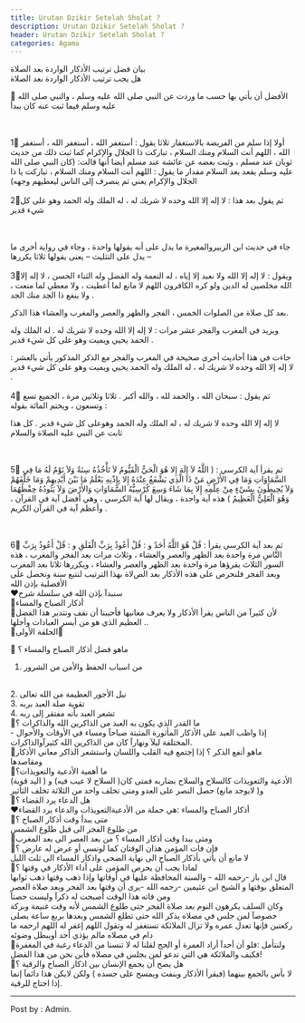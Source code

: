 ```yaml
---
title: Urutan Dzikir Setelah Sholat ?
description: Urutan Dzikir Setelah Sholat ?
header: Urutan Dzikir Setelah Sholat ?
categories: Agama
---
```


<div class="ar">

بيان فضل ترتيب الأذكار الواردة بعد الصلاة
<br />
هل يجب ترتيب الأذكار الواردة بعد الصلاة
<br />

🔻 الأفضل أن يأتي بها حسب ما وردت عن النبي صلى الله عليه وسلم ، والنبي صلى الله عليه وسلم فيما ثبت عنه كان يبدأ

<br /><br />
1⃣ أولا إذا سلم من الفريضة بالاستغفار ثلاثا يقول : أستغفر الله ، أستغفر الله ، أستغفر الله ، اللهم أنت السلام ومنك السلام ، تباركت ذا الجلال والإكرام كما ثبت ذلك من حديث ثوبان عند مسلم ، وثبت بعضه عن عائشة عند مسلم أيضا أنها قالت: (كان النبي صلى الله عليه وسلم يقعد بعد السلام مقدار ما يقول : اللهم أنت السلام ومنك السلام ، تباركت يا ذا الجلال والإكرام يعني ثم ينصرف إلى الناس ليعطيهم وجهه) 
<br /><br />
2⃣ثم يقول بعد هذا : لا إله إلا الله وحده لا شريك له ، له الملك وله الحمد وهو على كل شيء قدير

<br /><br />
جاء في حديث ابن الزبيروالمغيرة ما يدل على أنه يقولها واحدة ، وجاء في رواية أخرى ما يدل على التثليث – يعنى يقولها ثلاثا يكررها – 
<br /><br />
3⃣ويقول : لا إله إلا الله ولا نعبد إلا إياه ، له النعمة وله الفضل وله الثناء الحسن ، لا إله إلا الله مخلصين له الدين ولو كره الكافرون اللهم لا مانع لما أعطيت ، ولا معطي لما منعت ، ولا ينفع ذا الجد منك الجد .


بعد كل صلاة من الصلوات الخمس ، الفجر والظهر والعصر والمغرب والعشاء هذا الذكر.


ويزيد في المغرب والفجر عشر مرات : لا إله إلا الله وحده لا شريك له . له الملك وله الحمد يحيي ويميت وهو على كل شيء قدير .


جاءت في هذا أحاديث أخرى صحيحة في المغرب والفجر مع الذكر المذكور يأتي بالعشر : لا إله إلا الله وحده لا شريك له ، له الملك وله الحمد يحيي ويميت وهو على كل شيء قدير .
<br /><br />
4⃣ ثم يقول : سبحان الله ، والحمد لله ، والله أكبر . ثلاثا وثلاثين مرة ، الجميع تسع وتسعون ، ويختم المائة بقوله :
	

لا إله إلا الله وحده لا شريك له ، له الملك وله الحمد وهوعلى كل شيء قدير . كل هذا ثابت عن النبي عليه الصلاة والسلام

<br /><br />
5⃣ ثم يقرأ آية الكرسي : ( اللَّهُ لاَ إِلَهَ إِلا هُوَ الْحَيُّ الْقَيُّومُ لاَ تَأْخُذُهُ سِنَةٌ وَلاَ نَوْمٌ لَهُ مَا فِي السَّمَاوَاتِ وَمَا فِي الأَرْضِ مَنْ ذَا الَّذِي يَشْفَعُ عِنْدَهُ إِلا بِإِذْنِهِ يَعْلَمُ مَا بَيْنَ أَيْدِيهِمْ وَمَا خَلْفَهُمْ وَلاَ يُحِيطُونَ بِشَيْءٍ مِنْ عِلْمِهِ إِلا بِمَا شَاءَ وَسِعَ كُرْسِيُّهُ السَّمَاوَاتِ وَالأَرْضَ وَلاَ يَئُودُهُ حِفْظُهُمَا وَهُوَ الْعَلِيُّ الْعَظِيمُ ) هذه آية واحدة ، ويقال لها آية الكرسي ، وهي أفضل آية في القرآن ، وأعظم آية في القرآن الكريم .

<br /><br />
6⃣ ثم بعد آية الكرسي يقرأ : قُلْ هُوَ اللَّهُ أَحَدٌ و : قُلْ أَعُوذُ بِرَبِّ الْفَلَقِ
و : قُلْ أَعُوذُ بِرَبِّ النَّاسِ مرة واحدة بعد الظهر والعصر والعشاء ، وثلاث مرات بعد الفجر والمغرب ، هذه السور الثلاث يقرؤها مرة واحدة بعد الظهر والعصر والعشاء ، ويكررها ثلاثا بعد المغرب وبعد الفجر
فلنحرص على هذه الأذكار بعد الصﻻة بهذا الترتيب لنتبع سنة ونحصل على الأفضلية بإذن الله
<br />
❤سنبدآ بإذن الله في سلسلة شرح
<br />
🌹أذكار الصباح والمساء
<br />
🌹لأن كثيرآ من الناس يقرأ الأذكار ولا يعرف معانيها فأحببنا أن نقف ونتدبر هذا الفضل العظيم الذي هو من أيسر العبادات وأجلها ..
<br />
🌹الحلقة الأولى🌹

🌹 ماهو فضل أذكار الصباح والمساء ؟
<br />
1. من اسباب الحفظ والأمن من الشرور
<br />
2. نيل الأجور العظيمة من الله تعالى
<br />
3. تقوية صلة العبد بربه
<br />
4. تشعر العبد بأنه مفتقر إلى ربه
<br />
🌹ما القدر الذي يكون به العبد من
الذاكرين الله والذاكرات ؟
<br />
- إذا واظب العبد على الأذكار المأثورة المثبتة صباحآ ومساء في الأوقات والأحوال المختلفة ليلآ ونهارآ كان من الذاكرين الله كثيرآوالذاكرات.
<br />
🌹ماهو أنفع الذكر ؟
إذا إجتمع فيه القلب واللسان واستشعر الذاكر معاني الأذكار ومقاصدها
<br />
🌹ما أهمية الأدعية والتعويذات؟
<br />
الأدعية والتعويذات كالسلاح والسلاح بضاربه فمتى كان( السلاح لا عيب فيه) و ( اليد قوية) و( لايوجد مانع) حصل النصر على العدو ومتى تخلف واحد من الثلاثة تخلف الثأثير
<br />
🌹هل الدعاء يرد القضاء ؟
<br />
❤أذكار الصباح والمساء :هي جملة من الأدعيةالتعويذات والدعاء يرد القضاء
<br />
🌹متى يبدأ وقت أذكار الصباح ؟
<br />
من طلوع الفجر الى قبل طلوع الشمس
<br />
🌹ومتى يبدا وقت أذكار المساء ؟
من بعد العصر الى بعد المغرب
<br />
🌹فإن فات المؤمن هذان الوقتان كما لونسي أو عرض له عارض ؟
<br />
لا مانع أن يأتي بأذكار الصباح الى نهاية الضحى واذكار المساء الى ثلث الليل
<br />
🌹لماذا يجب أن يحرص المؤمن على أداء الأذكار في وقتها ؟
<br />
قال ابن باز -رحمه الله - والسنة المحافظة عليها في أوقاتها وإذا ذهب وقتها ذهب ثوابها المتعلق بوقتها
و الشيخ ابن عثيمين -رحمه الله -يرى أن وقتها بعد الفجر وبعد صلاة العصر ومن فاته هذا الوقت أصبحت له ذكرآ وليست حصنآ
<br />
وكان السلف يكرهون النوم بعد صلاة الفجر حتى طلوع الشمس لأنه وقت غنيمة وبركة خصوصآ لمن جلس في مصلاه يذكر الله حتى تطلع الشمس وبعدها بربع ساعة يصلى ركعتين فإنها تعدل عمره ولا تزال الملائكة تستغفر له وتقول اللهم إغفر له اللهم ارحمه ما دام في مصلاه مالم يؤذي أحد أويبطل وضوئه
<br />
🌹ولنتأمل :فلو أن أحدآ أراد العمرة أو الحج لقلنا له لا تنسنا من الدعاء رغبة في المغفرة فكيف والملائكة هي التي تدعو لمن يجلس في مصلاه فأين نحن من هذا الفضل!
<br />
🌹هل يصح أن يجمع الإنسان بين اذكار الصباح والرقية ؟
<br />
لا بأس بالجمع بينهما (فيقرأ الأذكار وينفث ويمسح على جسده )
ولكن لايكن هذا دائمآ إنما إذا احتاج للرقية.

</div>




<!--

### Artikel & E-Book di-Copy dari [linux-training.be](http://linux-training.be/){:target="_blank"}

<iframe frameborder="no" border="0" marginwidth="0" marginheight="0" width="298" height="52" src="http://0.0.0.0:9001/"></iframe>

### E-Book Lainnya : 
* [The Linux Command Line.pdf - by: William E. Shotts Jr.](reff/linux/linux_training_be/TheLinuxCommandLine.pdf){:target="_blank"}
* [GNU/Linux Command−Line Tools Summary.pdf - by: Gareth Anderson](reff/linux/linux_training_be/GNU-Linux-Tools-Summary.pdf){:target="_blank"}
* [Linux for Dummies 9th Edition.pdf - by: Richard Blum & Dee-Ann LeBlanc](reff/linux/linux_training_be/Linux-Dummies-9th.pdf){:target="_blank"}
* [Linux Bible 9th Edition.pdf - by: Christopher Negus](reff/linux/linux_training_be/Linux-Bible-9th-Edition.pdf){:target="_blank"}
<br />

-->

<hr />
Post by : Admin.


